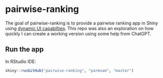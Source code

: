 
<!-- README.md is generated from README.Rmd. Please edit that file -->

# pairwise-ranking

<!-- badges: start -->
<!-- badges: end -->

The goal of pairwise-ranking is to provide a pairwise ranking app in
Shiny using [dynamic UI
capabilties](https://mastering-shiny.org/action-dynamic.html). This repo
was also an exploration on how quickly I can create a working version
using some help from ChatGPT.

## Run the app

In RStudio IDE:

``` r
shiny::runGitHub("pairwise-ranking", "parmsam", "master")
```
